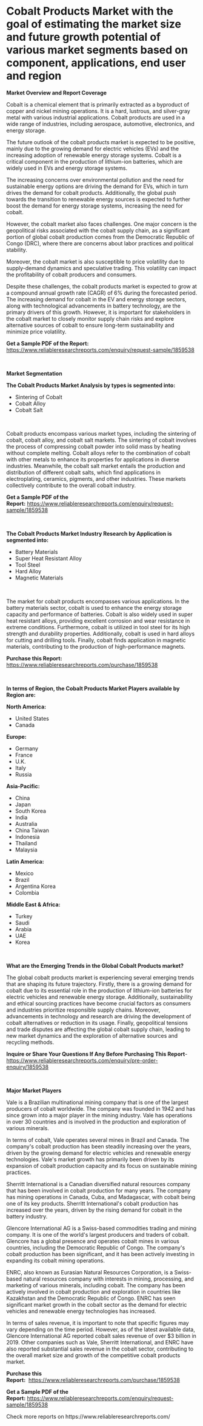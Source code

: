 <p><h1>Cobalt Products Market with the goal of estimating the market size and future growth potential of various market segments based on component, applications, end user and region</h1></p><p><strong>Market Overview and Report Coverage</strong></p>
<p><p>Cobalt is a chemical element that is primarily extracted as a byproduct of copper and nickel mining operations. It is a hard, lustrous, and silver-gray metal with various industrial applications. Cobalt products are used in a wide range of industries, including aerospace, automotive, electronics, and energy storage.</p><p>The future outlook of the cobalt products market is expected to be positive, mainly due to the growing demand for electric vehicles (EVs) and the increasing adoption of renewable energy storage systems. Cobalt is a critical component in the production of lithium-ion batteries, which are widely used in EVs and energy storage systems.</p><p>The increasing concerns over environmental pollution and the need for sustainable energy options are driving the demand for EVs, which in turn drives the demand for cobalt products. Additionally, the global push towards the transition to renewable energy sources is expected to further boost the demand for energy storage systems, increasing the need for cobalt.</p><p>However, the cobalt market also faces challenges. One major concern is the geopolitical risks associated with the cobalt supply chain, as a significant portion of global cobalt production comes from the Democratic Republic of Congo (DRC), where there are concerns about labor practices and political stability.</p><p>Moreover, the cobalt market is also susceptible to price volatility due to supply-demand dynamics and speculative trading. This volatility can impact the profitability of cobalt producers and consumers.</p><p>Despite these challenges, the cobalt products market is expected to grow at a compound annual growth rate (CAGR) of 6% during the forecasted period. The increasing demand for cobalt in the EV and energy storage sectors, along with technological advancements in battery technology, are the primary drivers of this growth. However, it is important for stakeholders in the cobalt market to closely monitor supply chain risks and explore alternative sources of cobalt to ensure long-term sustainability and minimize price volatility.</p></p>
<p><strong>Get a Sample PDF of the Report:</strong> <a href="https://www.reliableresearchreports.com/enquiry/request-sample/1859538">https://www.reliableresearchreports.com/enquiry/request-sample/1859538</a></p>
<p>&nbsp;</p>
<p><strong>Market Segmentation</strong></p>
<p><strong>The Cobalt Products Market Analysis by types is segmented into:</strong></p>
<p><ul><li>Sintering of Cobalt</li><li>Cobalt Alloy</li><li>Cobalt Salt</li></ul></p>
<p>&nbsp;</p>
<p><p>Cobalt products encompass various market types, including the sintering of cobalt, cobalt alloy, and cobalt salt markets. The sintering of cobalt involves the process of compressing cobalt powder into solid mass by heating without complete melting. Cobalt alloys refer to the combination of cobalt with other metals to enhance its properties for applications in diverse industries. Meanwhile, the cobalt salt market entails the production and distribution of different cobalt salts, which find applications in electroplating, ceramics, pigments, and other industries. These markets collectively contribute to the overall cobalt industry.</p></p>
<p><strong>Get a Sample PDF of the Report:</strong>&nbsp;<a href="https://www.reliableresearchreports.com/enquiry/request-sample/1859538">https://www.reliableresearchreports.com/enquiry/request-sample/1859538</a></p>
<p>&nbsp;</p>
<p><strong>The Cobalt Products Market Industry Research by Application is segmented into:</strong></p>
<p><ul><li>Battery Materials</li><li>Super Heat Resistant Alloy</li><li>Tool Steel</li><li>Hard Alloy</li><li>Magnetic Materials</li></ul></p>
<p>&nbsp;</p>
<p><p>The market for cobalt products encompasses various applications. In the battery materials sector, cobalt is used to enhance the energy storage capacity and performance of batteries. Cobalt is also widely used in super heat resistant alloys, providing excellent corrosion and wear resistance in extreme conditions. Furthermore, cobalt is utilized in tool steel for its high strength and durability properties. Additionally, cobalt is used in hard alloys for cutting and drilling tools. Finally, cobalt finds application in magnetic materials, contributing to the production of high-performance magnets.</p></p>
<p><strong>Purchase this Report:</strong>&nbsp; <a href="https://www.reliableresearchreports.com/purchase/1859538">https://www.reliableresearchreports.com/purchase/1859538</a></p>
<p>&nbsp;</p>
<p><strong>In terms of Region, the Cobalt Products Market Players available by Region are:</strong></p>
<p>
    <p> <strong> North America: </strong>
        <ul>
            <li>United States</li>
            <li>Canada</li>
        </ul>
        </p> 
    <p> <strong> Europe: </strong>
        <ul>
            <li>Germany</li>
            <li>France</li>
            <li>U.K.</li>
            <li>Italy</li>
            <li>Russia</li>
        </ul>
        </p> 
    <p> <strong> Asia-Pacific: </strong>
        <ul>
            <li>China</li>
            <li>Japan</li>
            <li>South Korea</li>
            <li>India</li>
            <li>Australia</li>
            <li>China Taiwan</li>
            <li>Indonesia</li>
            <li>Thailand</li>
            <li>Malaysia</li>
        </ul>
        </p> 
    <p> <strong> Latin America: </strong>
        <ul>
            <li>Mexico</li>
            <li>Brazil</li>
            <li>Argentina Korea</li>
            <li>Colombia</li>
        </ul>
        </p> 
    <p> <strong> Middle East & Africa: </strong>
        <ul>
            <li>Turkey</li>
            <li>Saudi</li>
            <li>Arabia</li>
            <li>UAE</li>
            <li>Korea</li>
        </ul>
    </p>
    </p>
<p>&nbsp;</p>
<p><strong>What are the Emerging Trends in the Global Cobalt Products market?</strong></p>
<p><p>The global cobalt products market is experiencing several emerging trends that are shaping its future trajectory. Firstly, there is a growing demand for cobalt due to its essential role in the production of lithium-ion batteries for electric vehicles and renewable energy storage. Additionally, sustainability and ethical sourcing practices have become crucial factors as consumers and industries prioritize responsible supply chains. Moreover, advancements in technology and research are driving the development of cobalt alternatives or reduction in its usage. Finally, geopolitical tensions and trade disputes are affecting the global cobalt supply chain, leading to new market dynamics and the exploration of alternative sources and recycling methods.</p></p>
<p><strong>Inquire or Share Your Questions If Any Before Purchasing This Report</strong>- <a href="https://www.reliableresearchreports.com/enquiry/pre-order-enquiry/1859538">https://www.reliableresearchreports.com/enquiry/pre-order-enquiry/1859538</a></p>
<p>&nbsp;</p>
<p><strong>Major Market Players</strong></p>
<p><p>Vale is a Brazilian multinational mining company that is one of the largest producers of cobalt worldwide. The company was founded in 1942 and has since grown into a major player in the mining industry. Vale has operations in over 30 countries and is involved in the production and exploration of various minerals.</p><p>In terms of cobalt, Vale operates several mines in Brazil and Canada. The company's cobalt production has been steadily increasing over the years, driven by the growing demand for electric vehicles and renewable energy technologies. Vale's market growth has primarily been driven by its expansion of cobalt production capacity and its focus on sustainable mining practices.</p><p>Sherritt International is a Canadian diversified natural resources company that has been involved in cobalt production for many years. The company has mining operations in Canada, Cuba, and Madagascar, with cobalt being one of its key products. Sherritt International's cobalt production has increased over the years, driven by the rising demand for cobalt in the battery industry.</p><p>Glencore International AG is a Swiss-based commodities trading and mining company. It is one of the world's largest producers and traders of cobalt. Glencore has a global presence and operates cobalt mines in various countries, including the Democratic Republic of Congo. The company's cobalt production has been significant, and it has been actively investing in expanding its cobalt mining operations.</p><p>ENRC, also known as Eurasian Natural Resources Corporation, is a Swiss-based natural resources company with interests in mining, processing, and marketing of various minerals, including cobalt. The company has been actively involved in cobalt production and exploration in countries like Kazakhstan and the Democratic Republic of Congo. ENRC has seen significant market growth in the cobalt sector as the demand for electric vehicles and renewable energy technologies has increased.</p><p>In terms of sales revenue, it is important to note that specific figures may vary depending on the time period. However, as of the latest available data, Glencore International AG reported cobalt sales revenue of over $3 billion in 2019. Other companies such as Vale, Sherritt International, and ENRC have also reported substantial sales revenue in the cobalt sector, contributing to the overall market size and growth of the competitive cobalt products market.</p></p>
<p><strong>Purchase this Report:</strong>&nbsp;&nbsp;<a href="https://www.reliableresearchreports.com/purchase/1859538">https://www.reliableresearchreports.com/purchase/1859538</a></p>
<p></p>
<p><strong>Get a Sample PDF of the Report:</strong>&nbsp;<a href="https://www.reliableresearchreports.com/enquiry/request-sample/1859538">https://www.reliableresearchreports.com/enquiry/request-sample/1859538</a></p>
<p>Check more reports on https://www.reliableresearchreports.com/</p>